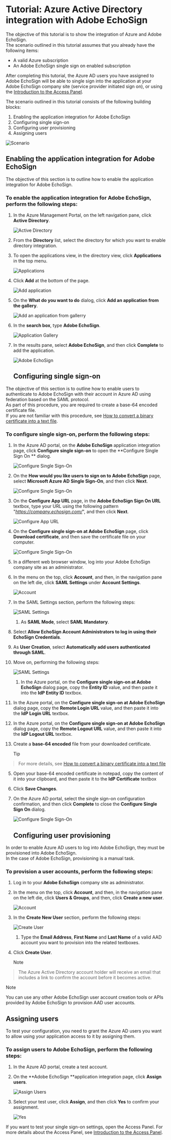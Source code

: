 <properties 
    pageTitle="Tutorial: Azure Active Directory integration with Adobe EchoSign | Microsoft Azure" 
    description="Learn how to use Adobe EchoSign with Azure Active Directory to enable single sign-on, automated provisioning, and more!" 
    services="active-directory" 
    authors="jeevansd"  
    documentationCenter="na" 
    manager="stevenpo"/>

<tags 
    ms.service="active-directory" 
    ms.devlang="na" 
    ms.topic="article" 
    ms.tgt_pltfrm="na" 
    ms.workload="identity" 
    ms.date="01/14/2016" 
    ms.author="jeedes" />

# Tutorial: Azure Active Directory integration with Adobe EchoSign
The objective of this tutorial is to show the integration of Azure and Adobe EchoSign.  
The scenario outlined in this tutorial assumes that you already have the following items:

* A valid Azure subscription
* An Adobe EchoSign single sign on enabled subscription

After completing this tutorial, the Azure AD users you have assigned to Adobe EchoSign will be able to single sign into the application at your Adobe EchoSign company site (service provider initiated sign on), or using the [Introduction to the Access Panel](active-directory-saas-access-panel-introduction.md).

The scenario outlined in this tutorial consists of the following building blocks:

1. Enabling the application integration for Adobe EchoSign
2. Configuring single sign-on
3. Configuring user provisioning
4. Assigning users

![Scenario](./media/active-directory-saas-adobe-echosign-tutorial/IC789511.png "Scenario")

## Enabling the application integration for Adobe EchoSign
The objective of this section is to outline how to enable the application integration for Adobe EchoSign.

### To enable the application integration for Adobe EchoSign, perform the following steps:
1. In the Azure Management Portal, on the left navigation pane, click **Active Directory**.

   ![Active Directory](./media/active-directory-saas-adobe-echosign-tutorial/IC700993.png "Active Directory")

2. From the **Directory** list, select the directory for which you want to enable directory integration.

3. To open the applications view, in the directory view, click **Applications** in the top menu.

   ![Applications](./media/active-directory-saas-adobe-echosign-tutorial/IC700994.png "Applications")

4. Click **Add** at the bottom of the page.

   ![Add application](./media/active-directory-saas-adobe-echosign-tutorial/IC749321.png "Add application")

5. On the **What do you want to do** dialog, click **Add an application from the gallery**.

   ![Add an application from gallerry](./media/active-directory-saas-adobe-echosign-tutorial/IC749322.png "Add an application from gallerry")

6. In the **search box**, type **Adobe EchoSign**.

   ![Application Gallery](./media/active-directory-saas-adobe-echosign-tutorial/IC789514.png "Application Gallery")

7. In the results pane, select **Adobe EchoSign**, and then click **Complete** to add the application.

   ![Adobe EchoSign](./media/active-directory-saas-adobe-echosign-tutorial/IC789515.png "Adobe EchoSign")

   ## Configuring single sign-on

The objective of this section is to outline how to enable users to authenticate to Adobe EchoSign with their account in Azure AD using federation based on the SAML protocol.  
As part of this procedure, you are required to create a base-64 encoded certificate file.  
If you are not familiar with this procedure, see [How to convert a binary certificate into a text file](http://youtu.be/PlgrzUZ-Y1o).

### To configure single sign-on, perform the following steps:
1. In the Azure AD portal, on the **Adobe EchoSign** application integration page, click **Configure single sign-on** to open the **Configure Single Sign On ** dialog.

   ![Configure Single Sign-On](./media/active-directory-saas-adobe-echosign-tutorial/IC789516.png "Configure Single Sign-On")

2. On the **How would you like users to sign on to Adobe EchoSign** page, select **Microsoft Azure AD Single Sign-On**, and then click **Next**.

   ![Configure Single Sign-On](./media/active-directory-saas-adobe-echosign-tutorial/IC789517.png "Configure Single Sign-On")

3. On the **Configure App URL** page, in the **Adobe EchoSign Sign On URL** textbox, type your URL using the following pattern "*https://company.echosign.com/*", and then click **Next**.

   ![Configure App URL](./media/active-directory-saas-adobe-echosign-tutorial/IC789518.png "Configure App URL")

4. On the **Configure single sign-on at Adobe EchoSign** page, click **Download certificate**, and then save the certificate file on your computer.

   ![Configure Single Sign-On](./media/active-directory-saas-adobe-echosign-tutorial/IC789519.png "Configure Single Sign-On")

5. In a different web browser window, log into your Adobe EchoSign company site as an administrator.

6. In the menu on the top, click **Account**, and then, in the navigation pane on the left die, click **SAML Settings** under **Account Settings**.

   ![Account](./media/active-directory-saas-adobe-echosign-tutorial/IC789520.png "Account")

7. In the SAML Settings section, perform the following steps:

   ![SAML Settings](./media/active-directory-saas-adobe-echosign-tutorial/IC789521.png "SAML Settings")

   1. As **SAML Mode**, select **SAML Mandatory**.
2. Select **Allow EchoSign Account Administrators to log in using their EchoSign Credentials**.
3. As **User Creation**, select **Automatically add users authenticated through SAML**.

8. Move on, performing the following steps:

   ![SAML Settings](./media/active-directory-saas-adobe-echosign-tutorial/IC789522.png "SAML Settings")

   1. In the Azure portal, on the **Configure single sign-on at Adobe EchoSign** dialog page, copy the **Entity ID** value, and then paste it into the **IdP Entity ID** textbox.
2. In the Azure portal, on the **Configure single sign-on at Adobe EchoSign** dialog page, copy the **Remote Login URL** value, and then paste it into the **IdP Login URL** textbox.
3. In the Azure portal, on the **Configure single sign-on at Adobe EchoSign** dialog page, copy the **Remote Logout URL** value, and then paste it into the **IdP Logout URL** textbox.
4. Create a **base-64 encoded** file from your downloaded certificate.  

   > [!TIP]
> For more details, see [How to convert a binary certificate into a text file](http://youtu.be/PlgrzUZ-Y1o)
5. Open your base-64 encoded certificate in notepad, copy the content of it into your clipboard, and then paste it to the **IdP Certificate** textbox
6. Click **Save Changes**.

9. On the Azure AD portal, select the single sign-on configuration confirmation, and then click **Complete** to close the **Configure Single Sign On** dialog.

   ![Configure Single Sign-On](./media/active-directory-saas-adobe-echosign-tutorial/IC789523.png "Configure Single Sign-On")

   ## Configuring user provisioning

In order to enable Azure AD users to log into Adobe EchoSign, they must be provisioned into Adobe EchoSign.  
In the case of Adobe EchoSign, provisioning is a manual task.

### To provision a user accounts, perform the following steps:
1. Log in to your **Adobe EchoSign** company site as administrator.

2. In the menu on the top, click **Account**, and then, in the navigation pane on the left die, click **Users & Groups**, and then, click **Create a new user**.

   ![Account](./media/active-directory-saas-adobe-echosign-tutorial/IC789524.png "Account")

3. In the **Create New User** section, perform the following steps:

   ![Create User](./media/active-directory-saas-adobe-echosign-tutorial/IC789525.png "Create User")

   1. Type the **Email Address**, **First Name** and **Last Name** of a valid AAD account you want to provision into the related textboxes.
2. Click **Create User**.

   > [!NOTE]
> The Azure Active Directory account holder will receive an email that includes a link to confirm the account before it becomes active.
> 
> 


> [!NOTE]
> You can use any other Adobe EchoSign user account creation tools or APIs provided by Adobe EchoSign to provision AAD user accounts.
> 
> 
## Assigning users
To test your configuration, you need to grant the Azure AD users you want to allow using your application access to it by assigning them.

### To assign users to Adobe EchoSign, perform the following steps:
1. In the Azure AD portal, create a test account.

2. On the **Adobe EchoSign **application integration page, click **Assign users**.

   ![Assign Users](./media/active-directory-saas-adobe-echosign-tutorial/IC789526.png "Assign Users")

3. Select your test user, click **Assign**, and then click **Yes** to confirm your assignment.

   ![Yes](./media/active-directory-saas-adobe-echosign-tutorial/IC767830.png "Yes")


If you want to test your single sign-on settings, open the Access Panel. For more details about the Access Panel, see [Introduction to the Access Panel](active-directory-saas-access-panel-introduction.md).

